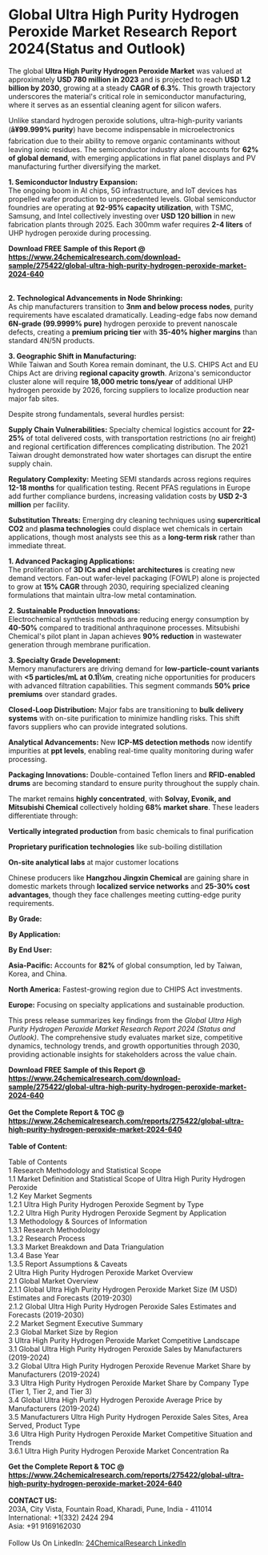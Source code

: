 <h1>Global Ultra High Purity Hydrogen Peroxide Market Research Report 2024(Status and Outlook)</h1><p>The global <strong>Ultra High Purity Hydrogen Peroxide Market</strong> was valued at approximately <strong>USD 780 million in 2023</strong> and is projected to reach <strong>USD 1.2 billion by 2030</strong>, growing at a steady <strong>CAGR of 6.3%</strong>. This growth trajectory underscores the material's critical role in semiconductor manufacturing, where it serves as an essential cleaning agent for silicon wafers.</p><p>Unlike standard hydrogen peroxide solutions, ultra-high-purity variants (<strong>â¥99.999% purity</strong>) have become indispensable in microelectronics fabrication due to their ability to remove organic contaminants without leaving ionic residues. The semiconductor industry alone accounts for <strong>62% of global demand</strong>, with emerging applications in flat panel displays and PV manufacturing further diversifying the market.</p><p><strong>1. Semiconductor Industry Expansion:</strong><br>
The ongoing boom in AI chips, 5G infrastructure, and IoT devices has propelled wafer production to unprecedented levels. Global semiconductor foundries are operating at <strong>92-95% capacity utilization</strong>, with TSMC, Samsung, and Intel collectively investing over <strong>USD 120 billion</strong> in new fabrication plants through 2025. Each 300mm wafer requires <strong>2-4 liters</strong> of UHP hydrogen peroxide during processing.</p><div><b>Download FREE Sample of this Report @ 
            <a href="https://www.24chemicalresearch.com/download-sample/275422/global-ultra-high-purity-hydrogen-peroxide-market-2024-640">
            https://www.24chemicalresearch.com/download-sample/275422/global-ultra-high-purity-hydrogen-peroxide-market-2024-640</a></b></div><br><p><strong>2. Technological Advancements in Node Shrinking:</strong><br>
As chip manufacturers transition to <strong>3nm and below process nodes</strong>, purity requirements have escalated dramatically. Leading-edge fabs now demand <strong>6N-grade (99.9999% pure)</strong> hydrogen peroxide to prevent nanoscale defects, creating a <strong>premium pricing tier</strong> with <strong>35-40% higher margins</strong> than standard 4N/5N products.</p><p><strong>3. Geographic Shift in Manufacturing:</strong><br>
While Taiwan and South Korea remain dominant, the U.S. CHIPS Act and EU Chips Act are driving <strong>regional capacity growth</strong>. Arizona's semiconductor cluster alone will require <strong>18,000 metric tons/year</strong> of additional UHP hydrogen peroxide by 2026, forcing suppliers to localize production near major fab sites.</p><p>Despite strong fundamentals, several hurdles persist:</p><p><strong>Supply Chain Vulnerabilities:</strong> Specialty chemical logistics account for <strong>22-25%</strong> of total delivered costs, with transportation restrictions (no air freight) and regional certification differences complicating distribution. The 2021 Taiwan drought demonstrated how water shortages can disrupt the entire supply chain.</p><p><strong>Regulatory Complexity:</strong> Meeting SEMI standards across regions requires <strong>12-18 months</strong> for qualification testing. Recent PFAS regulations in Europe add further compliance burdens, increasing validation costs by <strong>USD 2-3 million</strong> per facility.</p><p><strong>Substitution Threats:</strong> Emerging dry cleaning techniques using <strong>supercritical CO2</strong> and <strong>plasma technologies</strong> could displace wet chemicals in certain applications, though most analysts see this as a <strong>long-term risk</strong> rather than immediate threat.</p><p><strong>1. Advanced Packaging Applications:</strong><br>
The proliferation of <strong>3D ICs and chiplet architectures</strong> is creating new demand vectors. Fan-out wafer-level packaging (FOWLP) alone is projected to grow at <strong>15% CAGR</strong> through 2030, requiring specialized cleaning formulations that maintain ultra-low metal contamination.</p><p><strong>2. Sustainable Production Innovations:</strong><br>
Electrochemical synthesis methods are reducing energy consumption by <strong>40-50%</strong> compared to traditional anthraquinone processes. Mitsubishi Chemical's pilot plant in Japan achieves <strong>90% reduction</strong> in wastewater generation through membrane purification.</p><p><strong>3. Specialty Grade Development:</strong><br>
Memory manufacturers are driving demand for <strong>low-particle-count variants</strong> with <strong>&lt;5 particles/mL at 0.1Î¼m</strong>, creating niche opportunities for producers with advanced filtration capabilities. This segment commands <strong>50% price premiums</strong> over standard grades.</p><p><strong>Closed-Loop Distribution:</strong> Major fabs are transitioning to <strong>bulk delivery systems</strong> with on-site purification to minimize handling risks. This shift favors suppliers who can provide integrated solutions.</p><p><strong>Analytical Advancements:</strong> New <strong>ICP-MS detection methods</strong> now identify impurities at <strong>ppt levels</strong>, enabling real-time quality monitoring during wafer processing.</p><p><strong>Packaging Innovations:</strong> Double-contained Teflon liners and <strong>RFID-enabled drums</strong> are becoming standard to ensure purity throughout the supply chain.</p><p>The market remains <strong>highly concentrated</strong>, with <strong>Solvay, Evonik, and Mitsubishi Chemical</strong> collectively holding <strong>68% market share</strong>. These leaders differentiate through:</p><p><strong>Vertically integrated production</strong> from basic chemicals to final purification</p><p><strong>Proprietary purification technologies</strong> like sub-boiling distillation</p><p><strong>On-site analytical labs</strong> at major customer locations</p><p>Chinese producers like <strong>Hangzhou Jingxin Chemical</strong> are gaining share in domestic markets through <strong>localized service networks</strong> and <strong>25-30% cost advantages</strong>, though they face challenges meeting cutting-edge purity requirements.</p><p><strong>By Grade:</strong></p><p><strong>By Application:</strong></p><p><strong>By End User:</strong></p><p><strong>Asia-Pacific:</strong> Accounts for <strong>82%</strong> of global consumption, led by Taiwan, Korea, and China.</p><p><strong>North America:</strong> Fastest-growing region due to CHIPS Act investments.</p><p><strong>Europe:</strong> Focusing on specialty applications and sustainable production.</p><p>This press release summarizes key findings from the <em>Global Ultra High Purity Hydrogen Peroxide Market Research Report 2024 (Status and Outlook)</em>. The comprehensive study evaluates market size, competitive dynamics, technology trends, and growth opportunities through 2030, providing actionable insights for stakeholders across the value chain.</p><div><b>Download FREE Sample of this Report @ 
            <a href="https://www.24chemicalresearch.com/download-sample/275422/global-ultra-high-purity-hydrogen-peroxide-market-2024-640">
            https://www.24chemicalresearch.com/download-sample/275422/global-ultra-high-purity-hydrogen-peroxide-market-2024-640</a></b></div><br><div><b>Get the Complete Report & TOC @ 
            <a href="https://www.24chemicalresearch.com/reports/275422/global-ultra-high-purity-hydrogen-peroxide-market-2024-640">
            https://www.24chemicalresearch.com/reports/275422/global-ultra-high-purity-hydrogen-peroxide-market-2024-640</a></b></div><br>
            <b>Table of Content:</b><p>Table of Contents<br />
1 Research Methodology and Statistical Scope<br />
1.1 Market Definition and Statistical Scope of Ultra High Purity Hydrogen Peroxide<br />
1.2 Key Market Segments<br />
1.2.1 Ultra High Purity Hydrogen Peroxide Segment by Type<br />
1.2.2 Ultra High Purity Hydrogen Peroxide Segment by Application<br />
1.3 Methodology & Sources of Information<br />
1.3.1 Research Methodology<br />
1.3.2 Research Process<br />
1.3.3 Market Breakdown and Data Triangulation<br />
1.3.4 Base Year<br />
1.3.5 Report Assumptions & Caveats<br />
2 Ultra High Purity Hydrogen Peroxide Market Overview<br />
2.1 Global Market Overview<br />
2.1.1 Global Ultra High Purity Hydrogen Peroxide Market Size (M USD) Estimates and Forecasts (2019-2030)<br />
2.1.2 Global Ultra High Purity Hydrogen Peroxide Sales Estimates and Forecasts (2019-2030)<br />
2.2 Market Segment Executive Summary<br />
2.3 Global Market Size by Region<br />
3 Ultra High Purity Hydrogen Peroxide Market Competitive Landscape<br />
3.1 Global Ultra High Purity Hydrogen Peroxide Sales by Manufacturers (2019-2024)<br />
3.2 Global Ultra High Purity Hydrogen Peroxide Revenue Market Share by Manufacturers (2019-2024)<br />
3.3 Ultra High Purity Hydrogen Peroxide Market Share by Company Type (Tier 1, Tier 2, and Tier 3)<br />
3.4 Global Ultra High Purity Hydrogen Peroxide Average Price by Manufacturers (2019-2024)<br />
3.5 Manufacturers Ultra High Purity Hydrogen Peroxide Sales Sites, Area Served, Product Type<br />
3.6 Ultra High Purity Hydrogen Peroxide Market Competitive Situation and Trends<br />
3.6.1 Ultra High Purity Hydrogen Peroxide Market Concentration Ra</p><div><b>Get the Complete Report & TOC @ 
            <a href="https://www.24chemicalresearch.com/reports/275422/global-ultra-high-purity-hydrogen-peroxide-market-2024-640">
            https://www.24chemicalresearch.com/reports/275422/global-ultra-high-purity-hydrogen-peroxide-market-2024-640</a></b></div><br><b>CONTACT US:</b><br>
            203A, City Vista, Fountain Road, Kharadi, Pune, India - 411014<br>
            International: +1(332) 2424 294<br>
            Asia: +91 9169162030 <br><br>
            Follow Us On LinkedIn: <a href="https://www.linkedin.com/company/24chemicalresearch/">24ChemicalResearch LinkedIn</a>